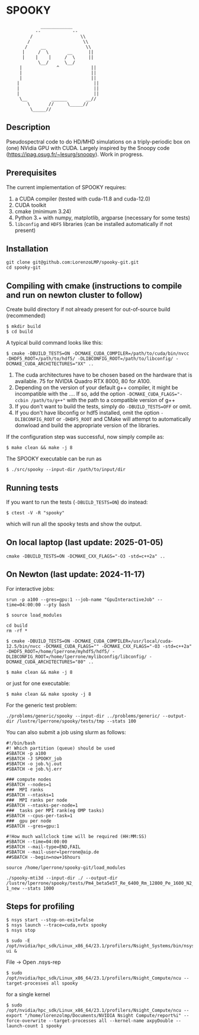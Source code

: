 # SPOOKY
                 ____________
               --            --
             /                  \\
            /                    \\
           /     __               \\
          |     /  \       __      ||
          |    |    |     /  \     ||
                \__/      \__/
         |             ^            ||
         |                          ||
         |                          ||
        |                            ||
        |                            ||
        |                            ||
         \__         ______       __//
            \       //     \_____//
             \_____//


## Description

Pseudospectral code to do HD/MHD simulations on a triply-periodic box on (one) NVidia GPU with CUDA. Largely inspired by the Snoopy code (https://ipag.osug.fr/~lesurg/snoopy). Work in progress.

## Prerequisites 

The current implementation of SPOOKY requires:

1. a CUDA compiler (tested with cuda-11.8 and cuda-12.0)
2. CUDA toolkit
3. cmake (minimum 3.24)
4. Python 3.+ with numpy, matplotlib, argparse (necessary for some tests)
5. `libconfig` and `HDF5` libraries (can be installed automatically if not present)

## Installation

```
git clone git@github.com:LorenzoLMP/spooky-git.git
cd spooky-git
```

## Compiling with cmake (instructions to compile and run on newton cluster to follow)

Create build directory if not already present for out-of-source build (recommended)

```
$ mkdir build
$ cd build
```

A typical build command looks like this:

```
$ cmake -DBUILD_TESTS=ON -DCMAKE_CUDA_COMPILER=/path/to/cuda/bin/nvcc -DHDF5_ROOT=/path/to/hdf5/ -DLIBCONFIG_ROOT=/path/to/libconfig/ -DCMAKE_CUDA_ARCHITECTURES="XX" ..
```

1. The cuda architectures have to be chosen based on the hardware that is available. 75 for NVIDIA Quadro RTX 8000, 80 for A100.
2. Depending on the version of your default g++ compiler, it might be incompatible with the .... If so, add the option ```-DCMAKE_CUDA_FLAGS="-ccbin /path/to/g++"``` with the path to a compatible version of g++
3. If you don't want to build the tests, simply do ```-DBUILD_TESTS=OFF``` or omit.
4. If you don't have libconfig or hdf5 installed, omit the option ```-DLIBCONFIG_ROOT``` or ```-DHDF5_ROOT``` and CMake will attempt to automatically donwload and build the appropriate version of the libraries.

If the configuration step was successful, now simply compile as:

```
$ make clean && make -j 8
```

The SPOOKY executable can be run as
```
$ ./src/spooky --input-dir /path/to/input/dir
```

## Running tests

If you want to run the tests (```-DBUILD_TESTS=ON```) do instead:

```
$ ctest -V -R "spooky"
```

which will run all the spooky tests and show the output.

## On local laptop (last update: 2025-01-05)

```
cmake -DBUILD_TESTS=ON -DCMAKE_CXX_FLAGS="-O3 -std=c++2a" ..
```

## On Newton (last update: 2024-11-17)

For interactive jobs:
```
srun -p a100 --gres=gpu:1 --job-name "GpuInteractiveJob" --time=04:00:00 --pty bash
```

```
$ source load_modules
```

```
cd build
rm -rf *
```

```
$ cmake -DBUILD_TESTS=ON -DCMAKE_CUDA_COMPILER=/usr/local/cuda-12.5/bin/nvcc -DCMAKE_CUDA_FLAGS="" -DCMAKE_CXX_FLAGS="-O3 -std=c++2a" -DHDF5_ROOT=/home/lperrone/myhdf5/hdf5/ -DLIBCONFIG_ROOT=/home/lperrone/mylibconfig/libconfig/ -DCMAKE_CUDA_ARCHITECTURES="80" ..

```


```
$ make clean && make -j 8
```

or just for one executable:

```
$ make clean && make spooky -j 8
```

For the generic test problem:

```
./problems/generic/spooky --input-dir ../problems/generic/ --output-dir /lustre/lperrone/spooky/tests/tmp --stats 100

```

You can also submit a job using slurm as follows:

```
#!/bin/bash
#! Which partition (queue) should be used
#SBATCH -p a100
#SBATCH -J SPOOKY_job
#SBATCH -o job.%j.out
#SBATCH -e job.%j.err

### compute nodes
#SBATCH --nodes=1
###  MPI ranks
#SBATCH --ntasks=1
###  MPI ranks per node
#SBATCH --ntasks-per-node=1
###  tasks per MPI rank(eg OMP tasks)
#SBATCH --cpus-per-task=1
###  gpu per node
#SBATCH --gres=gpu:1

#!How much wallclock time will be required (HH:MM:SS)
#SBATCH --time=04:00:00
#SBATCH --mail-type=END,FAIL
#SBATCH --mail-user=lperrone@aip.de
##SBATCH --begin=now+16hours

source /home/lperrone/spooky-git/load_modules

./spooky-mti3d --input-dir ./ --output-dir /lustre/lperrone/spooky/tests/Pm4_beta5e5T_Re_6400_Rm_12800_Pe_1600_N2_2e-1_new --stats 1000
```

## Steps for profiling
```
$ nsys start --stop-on-exit=false
$ nsys launch --trace=cuda,nvtx spooky
$ nsys stop

$ sudo -E /opt/nvidia/hpc_sdk/Linux_x86_64/23.1/profilers/Nsight_Systems/bin/nsys-ui &
```
File -> Open .nsys-rep
```
$ sudo /opt/nvidia/hpc_sdk/Linux_x86_64/23.1/profilers/Nsight_Compute/ncu --target-processes all spooky
```
for a single kernel
```
$ sudo /opt/nvidia/hpc_sdk/Linux_x86_64/23.1/profilers/Nsight_Compute/ncu --export "/home/lorenzolmp/Documents/NVIDIA Nsight Compute/report%i" --force-overwrite --target-processes all --kernel-name axpyDouble --launch-count 1 spooky
```



<!--
## CUDA APIs involved
- [cufftExecC2C API](https://docs.nvidia.com/cuda/cufft/index.html#function-cufftexecc2c-cufftexecz2z)

## Building (make)

## Prerequisites
- A Linux/Windows system with recent NVIDIA drivers.
- [CMake](https://cmake.org/download) version 3.18 minimum

## Build command on Linux
```
$ mkdir build
$ cd build
$ cmake ..
$ make
```
Make sure that CMake finds expected CUDA Toolkit. If that is not the case you can add argument `-DCMAKE_CUDA_COMPILER=/path/to/cuda/bin/nvcc` to cmake command.

# Usage 1
TBC-->
